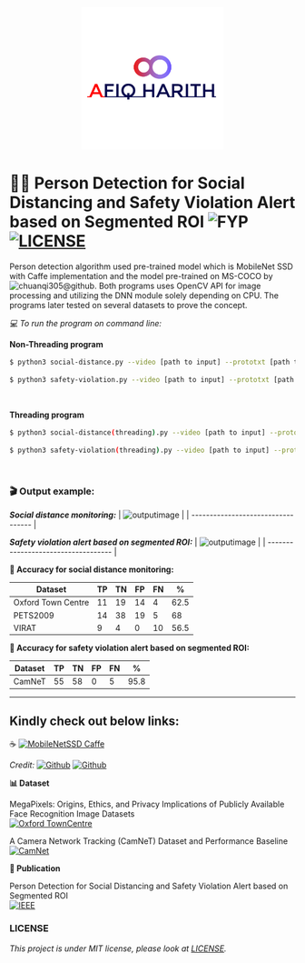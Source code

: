 <div align="center">
  <img src="images/Github.png" width="250" height="250">
</div>

# 🚶‍♂️ Person Detection for Social Distancing and Safety Violation Alert based on Segmented ROI ![FYP](https://img.shields.io/badge/Build-v1.0_pass-brightgreen) [![LICENSE](https://img.shields.io/badge/license-MIT-blue)](https://github.com/afiqharith/SocialDistancing-SafetyViolationROI-MobileNetSSD-FYP/blob/master/LICENSE)

Person detection algorithm used pre-trained model which is MobileNet SSD with Caffe implementation and the model pre-trained on MS-COCO by ![chuanqi305@github](https://github.com/chuanqi305/MobileNet-SSD 'MobileNet SSD'). Both programs uses OpenCV API for image processing and utilizing the DNN module solely depending on CPU. The programs later tested on several datasets to prove the concept.
</br>

_💻 To run the program on command line:_

**Non-Threading program**

```sh
$ python3 social-distance.py --video [path to input] --prototxt [path to MobileNetSSD config] --weights [path to MobileNetSSD weights]
```

```sh
$ python3 safety-violation.py --video [path to input] --prototxt [path to MobileNetSSD config] --weights [path to MobileNetSSD weights]
```

</br>

**Threading program**

```sh
$ python3 social-distance(threading).py --video [path to input] --prototxt [path to MobileNetSSD config] --weights [path to MobileNetSSD weights]
```

```sh
$ python3 safety-violation(threading).py --video [path to input] --prototxt [path to MobileNetSSD config] --weights [path to MobileNetSSD weights]
```

</br>

### 🎬 Output example:

**_Social distance monitoring:_**
| ![outputimage](/images/output.gif) |
| ---------------------------------- |

**_Safety violation alert based on segmented ROI:_**
| ![outputimage](/images/output2.gif) |
| ----------------------------------- |

**🎯 Accuracy for social distance monitoring:**

| Dataset            | TP  | TN  | FP  | FN  | %    |
| ------------------ | --- | --- | --- | --- | ---- |
| Oxford Town Centre | 11  | 19  | 14  | 4   | 62.5 |
| PETS2009           | 14  | 38  | 19  | 5   | 68   |
| VIRAT              | 9   | 4   | 0   | 10  | 56.5 |

**🎯 Accuracy for safety violation alert based on segmented ROI:**

| Dataset | TP  | TN  | FP  | FN  | %    |
| ------- | --- | --- | --- | --- | ---- |
| CamNeT  | 55  | 58  | 0   | 5   | 95.8 |

---

## Kindly check out below links:

☕ [![MobileNetSSD Caffe](https://img.shields.io/badge/MobileNet_SSD_Caffe-Github-lightgrey)](https://github.com/chuanqi305/MobileNet-SSD)

_Credit:_ [![Github](https://img.shields.io/badge/chuanqi305-Github-lightgrey)](https://github.com/chuanqi305/) [![Github](https://img.shields.io/badge/FreeApe-Github-lightgrey)](https://github.com/FreeApe/VGG-or-MobileNet-SSD)

**📊 Dataset**

MegaPixels: Origins, Ethics, and Privacy Implications of Publicly Available Face Recognition Image Datasets </br>
[![Oxford TownCentre](https://img.shields.io/badge/Oxford_Town_Centre-URL-yellowgreen)](https://megapixels.cc/oxford_town_centre/)
</br>

A Camera Network Tracking (CamNeT) Dataset and Performance Baseline </br>
[![CamNet](https://img.shields.io/badge/CamNeT-URL-yellowgreen)](https://vcg.ece.ucr.edu/datasets)

**📑 Publication**

Person Detection for Social Distancing and Safety Violation Alert based on Segmented ROI </br>
[![IEEE](https://img.shields.io/badge/IEEE_Xplore-DOI-blue)](https://doi.org/10.1109/ICCSCE50387.2020.9204934)
</br>

### LICENSE

_This project is under MIT license, please look at [LICENSE](https://github.com/afiqharith/SocialDistancing-SafetyViolationROI-MobileNetSSD-FYP/blob/master/LICENSE)._
